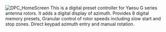 ![DPC_HomeScreen](https://github.com/user-attachments/assets/26b13c4f-0b4a-4fee-811e-bba0a968de73)
This is a digital preset controller for Yaesu G series antenna rotors. It adds a digital display of azimuth.  Provides 8 digital memory presets, Granular control of rotor speeds including slow start and stop zones.  Direct keypad azimuth entry and manual rotation.

